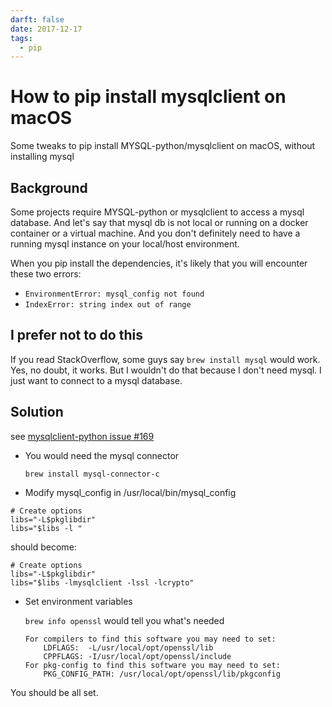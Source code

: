 ```yaml
---
darft: false
date: 2017-12-17
tags:
  - pip
---
```


# How to pip install mysqlclient on macOS

Some tweaks to pip install MYSQL-python/mysqlclient on macOS, without installing mysql

<!-- more -->

## Background

Some projects require MYSQL-python or mysqlclient to access a mysql database. And let's say that mysql db is not local or running on a docker container or a virtual machine. And you don't definitely need to have a running mysql instance on your local/host environment.

When you pip install the dependencies, it's likely that you will encounter these two errors:

- `EnvironmentError: mysql_config not found`
- `IndexError: string index out of range`

## I prefer not to do this

If you read StackOverflow, some guys say `brew install mysql` would work. Yes, no doubt, it works. But I wouldn't do that because I don't need mysql. I just want to connect to a mysql database.

## Solution

see [mysqlclient-python issue #169](https://github.com/PyMySQL/mysqlclient-python/issues/169)

- You would need the mysql connector

  `brew install mysql-connector-c`

- Modify mysql_config in /usr/local/bin/mysql_config

```
# Create options
libs="-L$pkglibdir"
libs="$libs -l "
```

should become:

```
# Create options
libs="-L$pkglibdir"
libs="$libs -lmysqlclient -lssl -lcrypto"
```

- Set environment variables

  `brew info openssl` would tell you what's needed

  ```
  For compilers to find this software you may need to set:
      LDFLAGS:  -L/usr/local/opt/openssl/lib
      CPPFLAGS: -I/usr/local/opt/openssl/include
  For pkg-config to find this software you may need to set:
      PKG_CONFIG_PATH: /usr/local/opt/openssl/lib/pkgconfig
  ```

You should be all set.
